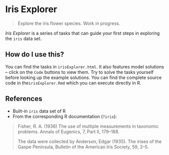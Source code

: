 # Iris Explorer

> Explore the iris flower species. Work in progress.

_Iris Explorer_ is a series of tasks that can guide your first steps in exploring the `iris` data set. 


## How do I use this?

You can find the tasks in `irisExplorer.html`. It also features model solutions &ndash; click on the `Code` buttons to view them. Try to solve the tasks yourself before looking up the example solutions. You can find the complete source code in the`irisExplorer.Rmd` which you can execute directly in R. 


## References

- Built-in `iris` data set of R
- From the corresponding R documentation (`?iris`):

> Fisher, R. A. (1936) The use of multiple measurements in taxonomic problems. Annals of Eugenics, 7, Part II, 179–188.
>
> The data were collected by Anderson, Edgar (1935). The irises of the Gaspe Peninsula, Bulletin of the American Iris Society, 59, 2–5.
